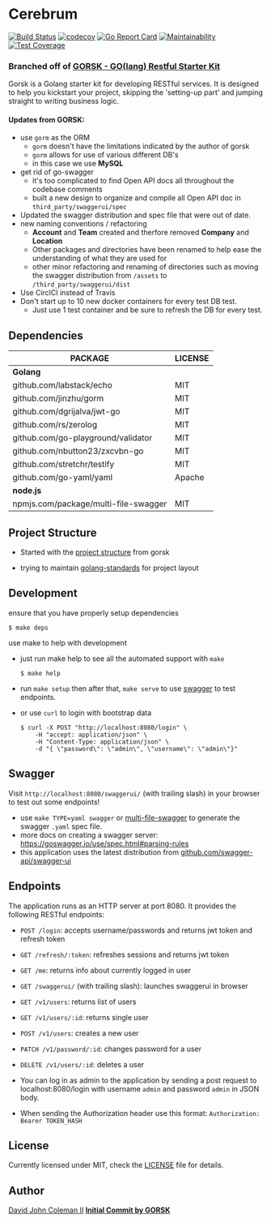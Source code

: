 # Cerebrum

[![Build Status](https://travis-ci.org/johncoleman83/cerebrum.svg?branch=master)](https://travis-ci.org/johncoleman83/cerebrum)
[![codecov](https://codecov.io/gh/johncoleman83/cerebrum/branch/master/graph/badge.svg)](https://codecov.io/gh/johncoleman83/cerebrum)
[![Go Report Card](https://goreportcard.com/badge/github.com/johncoleman83/cerebrum)](https://goreportcard.com/report/github.com/johncoleman83/cerebrum)
[![Maintainability](https://api.codeclimate.com/v1/badges/3e7ca0599c269e5ebfb6/maintainability)](https://codeclimate.com/github/johncoleman83/cerebrum/maintainability)
[![Test Coverage](https://api.codeclimate.com/v1/badges/3e7ca0599c269e5ebfb6/test_coverage)](https://codeclimate.com/github/johncoleman83/cerebrum/test_coverage)

### Branched off of [GORSK - GO(lang) Restful Starter Kit](https://www.ribice.ba/refactoring-gorsk/)

Gorsk is a Golang starter kit for developing RESTful services. It is designed to help you kickstart your project, skipping the 'setting-up part' and jumping straight to writing business logic.

#### Updates from GORSK:

* use `gorm` as the ORM
  * `gorm` doesn't have the limitations indicated by the author of gorsk
  * `gorm` allows for use of various different DB's
  * in this case we use **MySQL**
* get rid of go-swagger
  * it's too complicated to find Open API docs all throughout the codebase comments
  * built a new design to organize and compile all Open API doc in `third_party/swaggerui/spec`
* Updated the swagger distribution and spec file that were out of date.
* new naming conventions / refactoring
  * **Account** and **Team** created and therfore removed **Company** and **Location**
  * Other packages and directories have been renamed to help ease the understanding of what they are used for
  * other minor refactoring and renaming of directories such as moving the swagger distribution from `/assets` to `/third_party/swaggerui/dist`
* Use CirclCI instead of Travis
* Don't start up to 10 new docker containers for every test DB test.
  * Just use 1 test container and be sure to refresh the DB for every test.


## Dependencies

| PACKAGE                               | LICENSE |
|---------------------------------------|---------|
| **Golang**                            |         |
| github.com/labstack/echo              |   MIT   |
| github.com/jinzhu/gorm                |   MIT   |
| github.com/dgrijalva/jwt-go           |   MIT   |
| github.com/rs/zerolog                 |   MIT   |
| github.com/go-playground/validator    |   MIT   |
| github.com/nbutton23/zxcvbn-go        |   MIT   |
| github.com/stretchr/testify           |   MIT   |
| github.com/go-yaml/yaml               |  Apache |
| **node.js**                           |         |
| npmjs.com/package/multi-file-swagger  |   MIT   |

## Project Structure

* Started with the [project structure](https://github.com/ribice/gorsk#project-structure) from gorsk

* trying to maintain [golang-standards](https://github.com/golang-standards/project-layout) for project layout


## Development

ensure that you have properly setup dependencies

```
$ make deps
```

use make to help with development

* just run make help to see all the automated support with `make`
  ```
  $ make help
  ```

* run `make setup` then after that, `make serve` to use [swagger](https://github.com/johncoleman83/cerebrum#swagger) to test endpoints.

* or use `curl` to login with bootstrap data
  ```
  $ curl -X POST "http://localhost:8080/login" \
      -H "accept: application/json" \
      -H "Content-Type: application/json" \
      -d "{ \"password\": \"admin\", \"username\": \"admin\"}"
  ```

## Swagger

Visit `http://localhost:8080/swaggerui/` (with trailing slash) in your browser to test out some endpoints!

* use `make TYPE=yaml swagger` or [multi-file-swagger](https://www.npmjs.com/package/multi-file-swagger) to generate the swagger `.yaml` spec file.
* more docs on creating a swagger server: https://goswagger.io/use/spec.html#parsing-rules
* this application uses the latest distribution from [github.com/swagger-api/swagger-ui](https://github.com/swagger-api/swagger-ui/tree/master/dist)

## Endpoints

The application runs as an HTTP server at port 8080. It provides the following RESTful endpoints:

* `POST /login`: accepts username/passwords and returns jwt token and refresh token
* `GET /refresh/:token`: refreshes sessions and returns jwt token
* `GET /me`: returns info about currently logged in user
* `GET /swaggerui/` (with trailing slash): launches swaggerui in browser
* `GET /v1/users`: returns list of users
* `GET /v1/users/:id`: returns single user
* `POST /v1/users`: creates a new user
* `PATCH /v1/password/:id`: changes password for a user
* `DELETE /v1/users/:id`: deletes a user

* You can log in as admin to the application by sending a post request to localhost:8080/login with username `admin` and password `admin` in JSON body.

* When sending the Authorization header use this format: `Authorization: Bearer TOKEN_HASH`

## License

Currently licensed under MIT, check the [LICENSE](LICENSE.md) file for details.

## Author

[David John Coleman II](https://davidjohncoleman.com)
**[Initial Commit by GORSK](https://www.ribice.ba/refactoring-gorsk/)**

